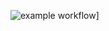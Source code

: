 ![example workflow](https://github.com/TuyizeeAnastase/e-commerce-backend/actions/workflows/node.js.yml/badge.svg)]
